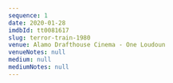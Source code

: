 ```yaml
---
sequence: 1
date: 2020-01-28
imdbId: tt0081617
slug: terror-train-1980
venue: Alamo Drafthouse Cinema - One Loudoun
venueNotes: null
medium: null
mediumNotes: null
---
```


